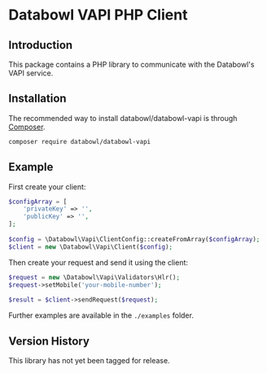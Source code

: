 # Databowl VAPI PHP Client

## Introduction

This package contains a PHP library to communicate with the Databowl's VAPI service.

## Installation

The recommended way to install databowl/databowl-vapi is through [Composer](http://getcomposer.org).

```bash
composer require databowl/databowl-vapi
```

## Example

First create your client:

```php
$configArray = [
    'privateKey' => '',
    'publicKey' => '',
];
 
$config = \Databowl\Vapi\ClientConfig::createFromArray($configArray);
$client = new \Databowl\Vapi\Client($config);
```

Then create your request and send it using the client:

```php
$request = new \Databowl\Vapi\Validators\Hlr();
$request->setMobile('your-mobile-number');
 
$result = $client->sendRequest($request);
```

Further examples are available in the `./examples` folder.

Version History
---------------

This library has not yet been tagged for release.